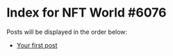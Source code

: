 # Index for NFT World #6076
Posts will be displayed in the order below:

- [Your first post](./001-first.md)

